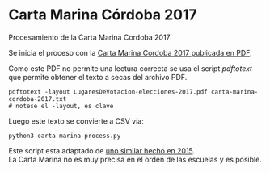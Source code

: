 # Carta Marina Córdoba 2017

Procesamiento de la Carta Marina Cordoba 2017

Se inicia el proceso con la [Carta Marina Cordoba 2017 publicada en PDF](LugaresDeVotacion-elecciones-2017.pdf).  

Como este PDF no permite una lectura correcta se usa el script _pdftotext_ que permite obtener el texto a secas del archivo PDF.  

```
pdftotext -layout LugaresDeVotacion-elecciones-2017.pdf carta-marina-cordoba-2017.txt
# notese el -layout, es clave
```
Luego este texto se convierte a CSV vía:  

```
python3 carta-marina-process.py
```
Este script esta adaptado de [uno similar hecho en 2015](https://github.com/OpenDataCordoba/elecciones2015/blob/master/resources/carta-marina/CartaMarinaProcess.py).  
La Carta Marina no es muy precisa en el orden de las escuelas y es posible.  
